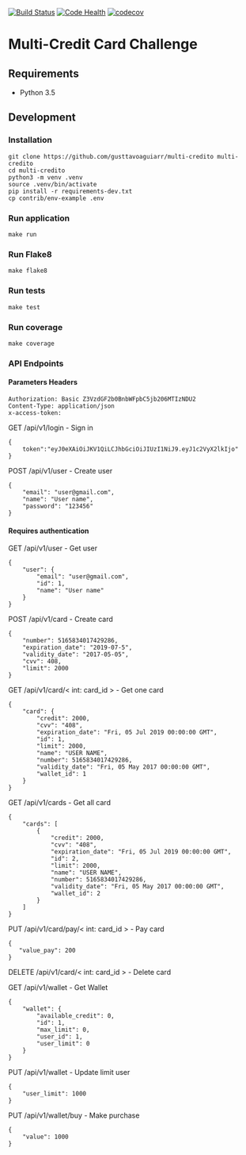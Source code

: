 [![Build Status](https://travis-ci.org/gusttavoaguiarr/multi-credito.svg?branch=master)](https://travis-ci.org/gusttavoaguiarr/multi-credito)           [![Code Health](https://landscape.io/github/gusttavoaguiarr/multi-credito/master/landscape.svg?style=flat)](https://landscape.io/github/gusttavoaguiarr/multi-credito/master)    [![codecov](https://codecov.io/gh/gusttavoaguiarr/multi-credito/branch/master/graph/badge.svg)](https://codecov.io/gh/gusttavoaguiarr/multi-credito)

# Multi-Credit Card Challenge

## Requirements
* Python 3.5

## Development

### Installation

```
git clone https://github.com/gusttavoaguiarr/multi-credito multi-credito
cd multi-credito
python3 -m venv .venv
source .venv/bin/activate
pip install -r requirements-dev.txt
cp contrib/env-example .env
```

### Run application
```
make run
```

### Run Flake8
```
make flake8
```

### Run tests
```
make test
```

### Run coverage
```
make coverage
```

### API Endpoints

#### Parameters Headers
```
Authorization: Basic Z3VzdGF2b0BnbWFpbC5jb206MTIzNDU2
Content-Type: application/json
x-access-token:
```

GET /api/v1/login - Sign in
```
{
    token":"eyJ0eXAiOiJKV1QiLCJhbGciOiJIUzI1NiJ9.eyJ1c2VyX2lkIjo"
}
```

POST /api/v1/user - Create user
```
{
    "email": "user@gmail.com",
    "name": "User name",
    "password": "123456"
}
```

#### Requires authentication

GET /api/v1/user - Get user
```
{
    "user": {
        "email": "user@gmail.com",
        "id": 1,
        "name": "User name"
    }
}
```

POST /api/v1/card - Create card
```
{
    "number": 5165834017429286,
    "expiration_date": "2019-07-5",
    "validity_date": "2017-05-05",
    "cvv": 408,
    "limit": 2000
}
```

GET /api/v1/card/< int: card_id > - Get one card
```
{
    "card": {
        "credit": 2000,
        "cvv": "408",
        "expiration_date": "Fri, 05 Jul 2019 00:00:00 GMT",
        "id": 1,
        "limit": 2000,
        "name": "USER NAME",
        "number": 5165834017429286,
        "validity_date": "Fri, 05 May 2017 00:00:00 GMT",
        "wallet_id": 1
    }
}
```

GET /api/v1/cards - Get all card
```
{
    "cards": [
        {
            "credit": 2000,
            "cvv": "408",
            "expiration_date": "Fri, 05 Jul 2019 00:00:00 GMT",
            "id": 2,
            "limit": 2000,
            "name": "USER NAME",
            "number": 5165834017429286,
            "validity_date": "Fri, 05 May 2017 00:00:00 GMT",
            "wallet_id": 2
        }
    ]
}
```

PUT /api/v1/card/pay/< int: card_id > - Pay card
```
{
   "value_pay": 200
}
```

DELETE /api/v1/card/< int: card_id > - Delete card


GET /api/v1/wallet - Get Wallet
```
{
    "wallet": {
        "available_credit": 0,
        "id": 1,
        "max_limit": 0,
        "user_id": 1,
        "user_limit": 0
    }
}
```

PUT /api/v1/wallet - Update limit user
```
{
    "user_limit": 1000
}
```

PUT /api/v1/wallet/buy - Make purchase
```
{
    "value": 1000
}
```
